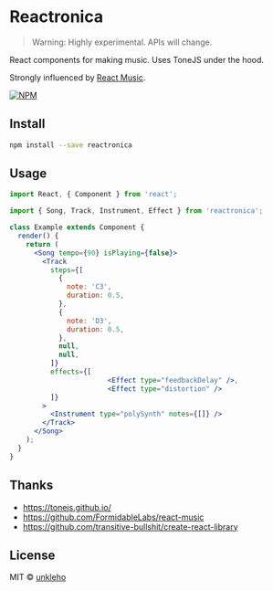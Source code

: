 # Reactronica

> Warning: Highly experimental. APIs will change.

React components for making music. Uses ToneJS under the hood.

Strongly influenced by [React Music](https://github.com/FormidableLabs/react-music).

[![NPM](https://img.shields.io/npm/v/reactronica.svg)](https://www.npmjs.com/package/reactronica)

## Install

```bash
npm install --save reactronica
```

## Usage

<!-- prettier-ignore-start -->
```jsx
import React, { Component } from 'react';

import { Song, Track, Instrument, Effect } from 'reactronica';

class Example extends Component {
  render() {
    return (
      <Song tempo={90} isPlaying={false}>
        <Track
          steps={[
            {
              note: 'C3',
              duration: 0.5,
            },
            {
              note: 'D3',
              duration: 0.5,
            },
            null,
            null,
          ]}
          effects={[
						<Effect type="feedbackDelay" />,
						<Effect type="distortion" />
          ]}
        >
          <Instrument type="polySynth" notes={[]} />
        </Track>
      </Song>
    );
  }
}
```
<!-- prettier-ignore-end -->

## Thanks

- https://tonejs.github.io/
- https://github.com/FormidableLabs/react-music
- https://github.com/transitive-bullshit/create-react-library

## License

MIT © [unkleho](https://github.com/unkleho)
